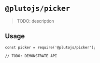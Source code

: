 # `@plutojs/picker`

> TODO: description

## Usage

```
const picker = require('@plutojs/picker');

// TODO: DEMONSTRATE API
```
